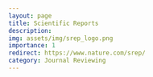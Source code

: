 ```yaml
---
layout: page
title: Scientific Reports
description: 
img: assets/img/srep_logo.png
importance: 1
redirect: https://www.nature.com/srep/
category: Journal Reviewing
---
```

